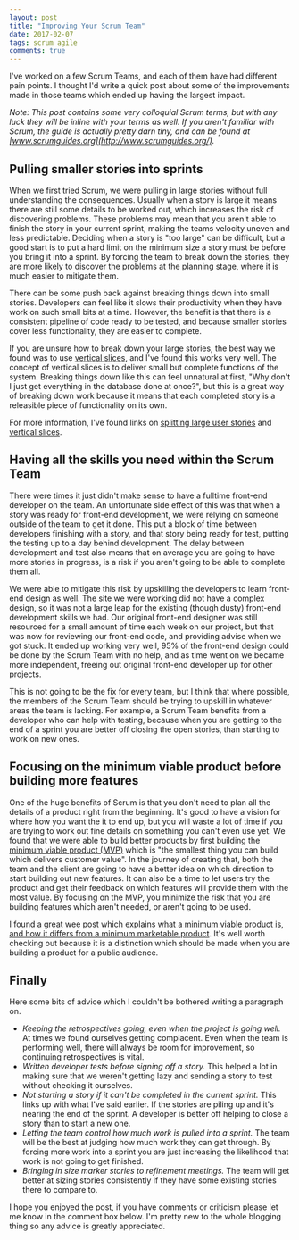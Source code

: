 ```yaml
---
layout: post
title: "Improving Your Scrum Team"
date: 2017-02-07
tags: scrum agile
comments: true
---
```


I've worked on a few Scrum Teams, and each of them have had different pain points.
I thought I'd write a quick post about some of the improvements made in those teams which ended up having the largest impact.

*Note: This post contains some very colloquial Scrum terms, but with any luck they will be inline with your terms as well.
If you aren't familiar with Scrum, the guide is actually pretty darn tiny, and can be found at [www.scrumguides.org](http://www.scrumguides.org/).*

## Pulling smaller stories into sprints
When we first tried Scrum, we were pulling in large stories without full understanding the consequences.
Usually when a story is large it means there are still some details to be worked out, which increases the risk of discovering problems.
These problems may mean that you aren't able to finish the story in your current sprint, making the teams velocity uneven and less predictable.
Deciding when a story is "too large" can be difficult, but a good start is to put a hard limit on the minimum size a story must be before you bring it into a sprint.
By forcing the team to break down the stories, they are more likely to discover the problems at the planning stage, where it is much easier to mitigate them.

There can be some push back against breaking things down into small stories.
Developers can feel like it slows their productivity when they have work on such small bits at a time.
However, the benefit is that there is a consistent pipeline of code ready to be tested, and because smaller stories cover less functionality, they are easier to complete.

If you are unsure how to break down your large stories, the best way we found was to use [vertical slices](https://en.wikipedia.org/wiki/Vertical_slice), and I've found this works very well.
The concept of vertical slices is to deliver small but complete functions of the system.
Breaking things down like this can feel unnatural at first, "Why don't I just get everything in the database done at once?", but this is a great way of breaking down work because it means that each completed story is a releasible piece of functionality on its own.

For more information, I've found links on [splitting large user stories](http://blog.agilistic.nl/8-useful-strategies-for-splitting-large-user-stories-and-a-cheatsheet/) and [vertical slices](http://agileforall.com/vertical-slices-and-scale/).

## Having all the skills you need within the Scrum Team
There were times it just didn't make sense to have a fulltime front-end developer on the team.
An unfortunate side effect of this was that when a story was ready for front-end development, we were relying on someone outside of the team to get it done.
This put a block of time between developers finishing with a story, and that story being ready for test, putting the testing up to a day behind development.
The delay between development and test also means that on average you are going to have more stories in progress, is a risk if you aren't going to be able to complete them all.

We were able to mitigate this risk by upskilling the developers to learn front-end design as well.
The site we were working did not have a complex design, so it was not a large leap for the existing (though dusty) front-end development skills we had.
Our original front-end designer was still resourced for a small amount pf time each week on our project, but that was now for reviewing our front-end code, and providing advise when we got stuck.
It ended up working very well, 95% of the front-end design could be done by the Scrum Team with no help, and as time went on we became more independent, freeing out original front-end developer up for other projects.

This is not going to be the fix for every team, but I think that where possible, the members of the Scrum Team should be trying to upskill in whatever areas the team is lacking.
For example, a Scrum Team benefits from a developer who can help with testing, because when you are getting to the end of a sprint you are better off closing the open stories, than starting to work on new ones.

## Focusing on the minimum viable product before building more features
One of the huge benefits of Scrum is that you don't need to plan all the details of a product right from the beginning.
It's good to have a vision for where how you want the it to end up, but you will waste a lot of time if you are trying to work out fine details on something you can't even use yet.
We found that we were able to build better products by first building the [minimum viable product (MVP)](https://leanstack.com/minimum-viable-product/) which is "the smallest thing you can build which delivers customer value".
In the journey of creating that, both the team and the client are going to have a better idea on which direction to start building out new features.
It can also be a time to let users try the product and get their feedback on which features will provide them with the most value.
By focusing on the MVP, you minimize the risk that you are building features which aren't needed, or aren't going to be used.

I found a great wee post which explains [what a minimum viable product is, and how it differs from a minimum marketable product](http://scrumandkanban.co.uk/what-is-an-mvp/).
It's well worth checking out because it is a distinction which should be made when you are building a product for a public audience.

## Finally
Here some bits of advice which I couldn't be bothered writing a paragraph on.

- *Keeping the retrospectives going, even when the project is going well.* At times we found ourselves getting complacent. Even when the team is performing well, there will always be room for improvement, so continuing retrospectives is vital.
- *Written developer tests before signing off a story.* This helped a lot in making sure that we weren't getting lazy and sending a story to test without checking it ourselves.
- *Not starting a story if it can't be completed in the current sprint.* This links up with what I've said earlier. If the stories are piling up and it's nearing the end of the sprint. A developer is better off helping to close a story than to start a new one.
- *Letting the team control how much work is pulled into a sprint.* The team will be the best at judging how much work they can get through. By forcing more work into a sprint you are just increasing the likelihood that work is not going to get finished.
- *Bringing in size marker stories to refinement meetings.* The team will get better at sizing stories consistently if they have some existing stories there to compare to.

I hope you enjoyed the post, if you have comments or criticism please let me know in the comment box below.
I'm pretty new to the whole blogging thing so any advice is greatly appreciated.